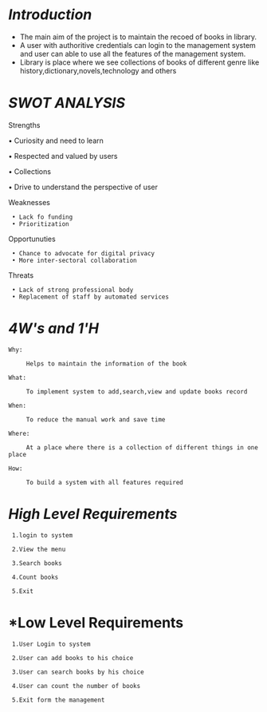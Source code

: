 
# *****Introduction*****

   * The main aim of the project is to maintain the recoed of books in library.
   * A user with authoritive credentials can login to the management system and user can able to use all the features of the management system.
   * Library is place where we see collections of books of different genre like 
       history,dictionary,novels,technology and others
  

 # *****SWOT ANALYSIS*****

  Strengths
        
 • Curiosity and need to learn
 
 • Respected and valued by users
 
 • Collections
 
 • Drive to understand the perspective of user     


  Weaknesses
           
     • Lack fo funding
     • Prioritization    


  Opportunuties
  
     • Chance to advocate for digital privacy
     • More inter-sectoral collaboration  


  Threats
  
     • Lack of strong professional body
     • Replacement of staff by automated services    


# *****4W's and 1'H*****

    Why:
    
         Helps to maintain the information of the book

    What:

         To implement system to add,search,view and update books record

    When:

         To reduce the manual work and save time

    Where:
     
         At a place where there is a collection of different things in one place

    How:

         To build a system with all features required

 # *****High Level Requirements*****

     1.login to system

     2.View the menu
     
     3.Search books

     4.Count books

     5.Exit            

# *****Low Level Requirements****

     1.User Login to system

     2.User can add books to his choice

     3.User can search books by his choice

     4.User can count the number of books

     5.Exit form the management 
